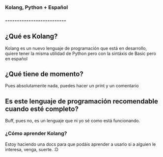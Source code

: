 ### Kolang, Python + Español
### --------------------------

## ¿Qué es Kolang?
Kolang es un nuevo lenguaje de programación que está en desarrollo, quiere tener la misma utilidad de Python pero con la sintáxis de Basic pero en español

## ¿Qué tiene de momento?
Pues absolutamente nada, puedes hacer un print y un comentario

## Es este lenguaje de programación recomendable cuando esté completo?
Buff, pues no, es un lenguaje que ni yo sé como está funcionando.

### ¿Cómo aprender Kolang?
Estoy haciendo una docs para que podáis aprender a usarlo si a alguien le interesa, venga, suerte. :D
